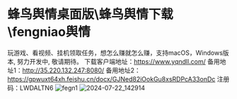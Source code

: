 # 蜂鸟舆情桌面版\蜂鸟舆情下载\fengniao舆情
玩游戏、看视频、挂机领取任务，想怎么赚就怎么赚，支持macOS，Windows版本, 努力开发中, 敬请期待。
下载客户端地址：https://www.yqndll.com/
备用地址1：http://35.220.132.247:8080/
备用地址2：https://gpwuxt64xh.feishu.cn/docx/GJNed82iOokGu8xsRDPcA33onDc
注册码：LWDALTN6 
![fegn1](https://github.com/user-attachments/assets/52836b5d-819e-48a4-88ac-d14b63681ce9)
![2024-07-22_142914](https://github.com/user-attachments/assets/11a6c6ce-d911-4519-8d6b-ee03e830b016)
